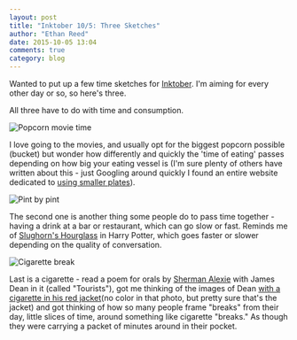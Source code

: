 ```yaml
---
layout: post
title: "Inktober 10/5: Three Sketches"
author: "Ethan Reed"
date: 2015-10-05 13:04
comments: true
category: blog
---
```


Wanted to put up a few time sketches for [Inktober](asdfasdf). I'm aiming for every other day or so, so here's three.

All three have to do with time and consumption.

![Popcorn movie time](/c/Users/Reed/projects/october/10.5.movietime.JPG)

I love going to the movies, and usually opt for the biggest popcorn possible (bucket) but wonder how differently and quickly the 'time of eating' passes depending on how big your eating vessel is (I'm sure plenty of others have written about this - just Googling around quickly I found an entire website dedicated to [using smaller plates](http://www.smallplatemovement.org/)).

![Pint by pint](/c/Users/projects/october/10.5.pintbythehour.JPG)

The second one is another thing some people do to pass time together - having a drink at a bar or restaurant, which can go slow or fast. Reminds me of [Slughorn's Hourglass](http://harrypotter.wikia.com/wiki/Slughorn's_Hourglass) in Harry Potter, which goes faster or slower depending on the quality of conversation.

![Cigarette break](/c/Users/projects/october/10.5.cigarettebreak.JPG)

Last is a cigarette - read a poem for orals by [Sherman Alexie](http://www.poetryfoundation.org/bio/sherman-alexie) with James Dean in it (called "Tourists"), got me thinking of the images of Dean [with a cigarette in his red jacket](http://images.amcnetworks.com/blogs.amctv.com/wp-content/uploads/2009/10/2jacket.jpg)(no color in that photo, but pretty sure that's the jacket) and got thinking of how so many people frame "breaks" from their day, little slices of time, around something like cigarette "breaks." As though they were carrying a packet of minutes around in their pocket.
